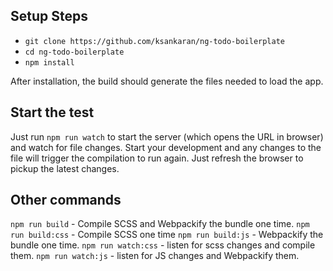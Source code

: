 ## Setup Steps

- `git clone https://github.com/ksankaran/ng-todo-boilerplate`
- `cd ng-todo-boilerplate`
- `npm install`

After installation, the build should generate the files needed to load the app.

## Start the test

Just run `npm run watch` to start the server (which opens the URL in browser) and watch
for file changes. Start your development and any changes to the file will trigger
the compilation to run again. Just refresh the browser to pickup the latest changes.

## Other commands

`npm run build` - Compile SCSS and Webpackify the bundle one time.
`npm run build:css` - Compile SCSS one time
`npm run build:js` - Webpackify the bundle one time.
`npm run watch:css` - listen for scss changes and compile them.
`npm run watch:js` - listen for JS changes and Webpackify them.
